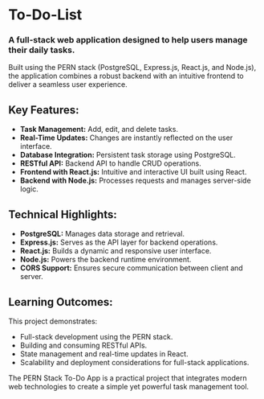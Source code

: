 <h1>To-Do-List</h1>
<h3>A full-stack web application designed to help users manage their daily tasks.</h3>
<p> Built using the PERN stack (PostgreSQL, Express.js, React.js, and Node.js), the application combines a robust backend with an intuitive frontend to deliver a seamless user experience.</p>
<h2>Key Features:</h2>
<ul>
  <li><strong>Task Management:</strong> Add, edit, and delete tasks.</li>
  <li><strong>Real-Time Updates:</strong> Changes are instantly reflected on the user interface.</li>
  <li><strong>Database Integration:</strong> Persistent task storage using PostgreSQL.</li>
   <li><strong>RESTful API:</strong> Backend API to handle CRUD operations.</li>
  <li><strong>Frontend with React.js:</strong> Intuitive and interactive UI built using React.</li>
  <li><strong>Backend with Node.js:</strong> Processes requests and manages server-side logic.</li>
</ul>
<h2>Technical Highlights:</h2>
<ul>
  <li><strong>PostgreSQL:</strong> Manages data storage and retrieval.</li>
  <li><strong>Express.js:</strong> Serves as the API layer for backend operations.</li>
  <li><strong>React.js:</strong> Builds a dynamic and responsive user interface.</li>
  <li><strong>Node.js:</strong> Powers the backend runtime environment.</li>
  <li><strong>CORS Support:</strong> Ensures secure communication between client and server.</li>
</ul>
<h2>Learning Outcomes:</h2>
<p>This project demonstrates:</p>
<ul>
  <li>Full-stack development using the PERN stack.</li>
  <li>Building and consuming RESTful APIs.</li>
  <li>State management and real-time updates in React.</li>
  <li>Scalability and deployment considerations for full-stack applications.</li>
</ul>
<p>The PERN Stack To-Do App is a practical project that integrates modern web technologies to create a simple yet powerful task management tool.</p>
